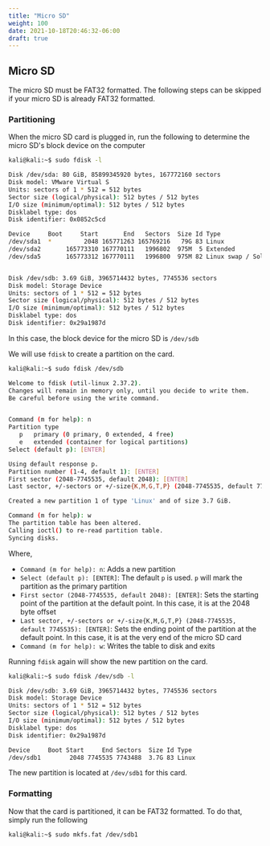 ```yaml
---
title: "Micro SD"
weight: 100
date: 2021-10-18T20:46:32-06:00
draft: true
---
```


## Micro SD
The micro SD must be FAT32 formatted. The following steps can be skipped if your micro SD is already FAT32 formatted.

### Partitioning
When the micro SD card is plugged in, run the following to determine the micro SD's block device on the computer
```sh
kali@kali:~$ sudo fdisk -l

Disk /dev/sda: 80 GiB, 85899345920 bytes, 167772160 sectors
Disk model: VMware Virtual S
Units: sectors of 1 * 512 = 512 bytes
Sector size (logical/physical): 512 bytes / 512 bytes
I/O size (minimum/optimal): 512 bytes / 512 bytes
Disklabel type: dos
Disk identifier: 0x0852c5cd

Device     Boot     Start       End   Sectors  Size Id Type
/dev/sda1  *         2048 165771263 165769216   79G 83 Linux
/dev/sda2       165773310 167770111   1996802  975M  5 Extended
/dev/sda5       165773312 167770111   1996800  975M 82 Linux swap / Solaris


Disk /dev/sdb: 3.69 GiB, 3965714432 bytes, 7745536 sectors
Disk model: Storage Device  
Units: sectors of 1 * 512 = 512 bytes
Sector size (logical/physical): 512 bytes / 512 bytes
I/O size (minimum/optimal): 512 bytes / 512 bytes
Disklabel type: dos
Disk identifier: 0x29a1987d
```

In this case, the block device for the micro SD is `/dev/sdb`

We will use `fdisk` to create a partition on the card.
```sh
kali@kali:~$ sudo fdisk /dev/sdb

Welcome to fdisk (util-linux 2.37.2).
Changes will remain in memory only, until you decide to write them.
Be careful before using the write command.


Command (m for help): n
Partition type
   p   primary (0 primary, 0 extended, 4 free)
   e   extended (container for logical partitions)
Select (default p): [ENTER]

Using default response p.
Partition number (1-4, default 1): [ENTER]
First sector (2048-7745535, default 2048): [ENTER]
Last sector, +/-sectors or +/-size{K,M,G,T,P} (2048-7745535, default 7745535): [ENTER]

Created a new partition 1 of type 'Linux' and of size 3.7 GiB.

Command (m for help): w
The partition table has been altered.
Calling ioctl() to re-read partition table.
Syncing disks.

```
Where,
- `Command (m for help): n`: Adds a new partition
- `Select (default p): [ENTER]`: The default `p` is used. `p` will mark the partition as the primary partition
- `First sector (2048-7745535, default 2048): [ENTER]`: Sets the starting point of the partition at the default point. In this case, it is at the 2048 byte offset
- `Last sector, +/-sectors or +/-size{K,M,G,T,P} (2048-7745535, default 7745535): [ENTER]`: Sets the ending point of the partition at the default point. In this case, it is at the very end of the micro SD card
- `Command (m for help): w`: Writes the table to disk and exits

Running `fdisk` again will show the new partition on the card.
```sh
kali@kali:~$ sudo fdisk /dev/sdb -l

Disk /dev/sdb: 3.69 GiB, 3965714432 bytes, 7745536 sectors
Disk model: Storage Device  
Units: sectors of 1 * 512 = 512 bytes
Sector size (logical/physical): 512 bytes / 512 bytes
I/O size (minimum/optimal): 512 bytes / 512 bytes
Disklabel type: dos
Disk identifier: 0x29a1987d

Device     Boot Start     End Sectors  Size Id Type
/dev/sdb1        2048 7745535 7743488  3.7G 83 Linux
```
The new partition is located at `/dev/sdb1` for this card.

### Formatting
Now that the card is partitioned, it can be FAT32 formatted. To do that, simply run the following
```sh
kali@kali:~$ sudo mkfs.fat /dev/sdb1
```
